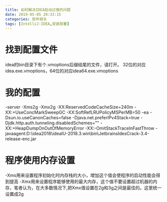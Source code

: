 ```yaml
---
title: 如何解决IDEA启动过慢的问题
date: 2019-05-05 20:33:15
categories: 软件相关
tags: [IntelliJ-IDEA,安装部署]
---
```


# 找到配置文件
idea的bin目录下有个.vmoptions后缀结尾的文件，请打开。
32位的对应idea.exe.vmoptions，64位的对应idea64.exe.vmoptions

# 我的配置
-server
-Xms2g
-Xmx2g
-XX:ReservedCodeCacheSize=240m
-XX:+UseConcMarkSweepGC
-XX:SoftRefLRUPolicyMSPerMB=50
-ea
-Dsun.io.useCanonCaches=false
-Djava.net.preferIPv4Stack=true
-Djdk.http.auth.tunneling.disabledSchemes=""
-XX:+HeapDumpOnOutOfMemoryError
-XX:-OmitStackTraceInFastThrow
-javaagent:D:\idea2018\ideaIU-2018.3.win\bin\JetbrainsIdesCrack-3.4-release-enc.jar

# 程序使用内存设置
-Xms用来设置程序初始化时内存栈的大小，增加这个值会使程序的启动性能会得到提高
-Xmx用来设置程序能够使用的最大内存，这个值不要设置超过机器的内存，笔者认为，在大多数情况下,把Xmx值设置在2g和3g之间是最佳的。这里统一设置成2g
